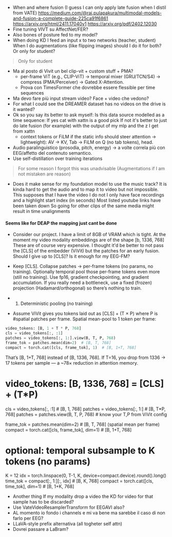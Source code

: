 - When and where fusion (I guess I can only apply late fusion when I distil from VATE)
  https://medium.com/@raj.pulapakura/multimodal-models-and-fusion-a-complete-guide-225ca91f6861
  https://arxiv.org/html/2411.17040v1
  https://arxiv.org/pdf/2402.12030
- Fine tuning VIVT su AffectNet/FER?
- Also bones of posture fed to my model?
- When doing KD I feed an input x to two networks (teacher, student) When I do augmentations (like flipping images)
  should I do it for both? Or only for student?

> Only for student

- Ma al posto di Vivit un bel clip-vit + custom stuff + PMA?
    - per-frame ViT (e.g., CLIP-ViT) → temporal mixer (GRU/TCN/S4) → compress (PMA/Perceiver) → Gated X-Attention.
    - Prova con TimesFormer che dovrebbe essere flessible per time sequences
- Ma devo fare più input stream video? Face + video che vedono?
- For what I could see the DREAMER dataset has no videos on the drive is it wanted?
- Ok so you say its better to ask myself: Is this data source modelled as a time sequence: If yes cat with xattn is a
  good pick If not it's better to just do late fusion (for example) with the output of my mlp and the z I get from xattn
    - context tokens or FiLM if the static info should steer attention -> lightweight): AV → KV, Tab → FiLM on Q (no tab
      tokens), head.
- Audio paralinguistico (prosodia, pitch, energy) → a volte correla più con EEG/affetto del contenuto semantico.
- Use self-distillation over training iterations

> For some reason I forgot this was unadvisable (Augmentations if I am not mistaken are reason)

- Does it make sense for my foundation model to use the music track? 
It is kinda hard to get the audio and to map it to video but not impossible.
 This supposes that I have the video I do not I only have face recordings and a highlight start index (in seconds) Most
  listed youtube links have been taken down So going for other clips of the same media might result in time unalignments

#### Seems like for DEAP the mapping just cant be done

- Consider our project. I have a limit of 8GB of VRAM which is tight. At the moment my video modality embeddings are of
  the shape [b, 1336, 768] These are of course very expensive. I thought it'd be better to not pass the [CLS] of the
  embedder (ViVit) but the patches for an early fusion. Should I give up to [CLS]? Is it enough for my EEG-FM?
- Keep [CLS].
  Collapse patches → per-frame tokens (no params, no training).
  Optionally temporal pool those per-frame tokens even more (still no training).
  Use fp16, gradient checkpointing, and gradient accumulation.
  If you really need a bottleneck, use a fixed (frozen) projection (Hadamard/orthogonal) so there’s nothing to train.
-
    1) Deterministic pooling (no training)

- Assume ViVit gives you tokens laid out as [CLS] + (T × P) where P is #spatial patches per frame.
  Spatial mean-pool to 1 token per frame:

```py
video_tokens: [B, 1 + T * P, 768]
cls = video_tokens[:, :1]
patches = video_tokens[:, 1:].view(B, T, P, 768)
frame_tok = patches.mean(dim=2)  # [B, T, 768]
compact = torch.cat([cls, frame_tok], 1)  # [B, 1+T, 768]
```

That’s [B, 1+T, 768] instead of [B, 1336, 768].
If T=16, you drop from 1336 → 17 tokens per sample — a ~78× reduction in attention memory.

# video_tokens: [B, 1336, 768] = [CLS] + (T*P)

cls = video_tokens[:, :1]                     # [B, 1, 768]
patches = video_tokens[:, 1:]                 # [B, T*P, 768]
patches = patches.view(B, T, P, 768)          # know your T,P from ViVit config

frame_tok = patches.mean(dim=2)               # [B, T, 768]  (spatial mean per frame)
compact = torch.cat([cls, frame_tok], dim=1)  # [B, 1+T, 768]

# optional: temporal subsample to K tokens (no params)

K = 12
idx = torch.linspace(0, T-1, K, device=compact.device).round().long()
time_tok = compact[:, 1:][:, idx]             # [B, K, 768]
compact = torch.cat([cls, time_tok], dim=1)   # [B, 1+K, 768]

- Another thing If my modality drop a video the KD for video for that sample has to be discarded?
- Use VateVideoResamplerTransform for EEGAVI also?
- AL momento io fondo i channels e mi va bene ma sarebbe il caso di non farlo per EEG?
- LLaVA-style prefix alternativa (all togheter self attn)
- Dovrei passare a LaBram?